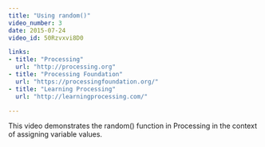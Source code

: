 ```yaml
---
title: "Using random()"
video_number: 3
date: 2015-07-24
video_id: 50Rzvxvi8D0

links: 
- title: "Processing"
  url: "http://processing.org"
- title: "Processing Foundation"
  url: "https://processingfoundation.org/"
- title: "Learning Processing"
  url: "http://learningprocessing.com/"

---
```


This video demonstrates the random() function in Processing in the context of assigning variable values.
